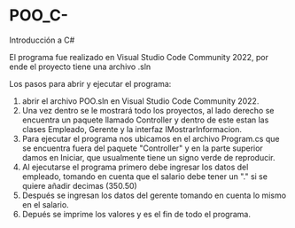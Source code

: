 # POO_C-
Introducción a C#

El programa fue realizado en Visual Studio Code Community 2022, por ende el proyecto tiene una archivo .sln

Los pasos para abrir y ejecutar el programa:
1. abrir el archivo POO.sln en Visual Studio Code Community 2022.
2. Una vez dentro se le mostrará todo los proyectos, al lado derecho se encuentra un paquete llamado Controller y dentro de este estan las clases Empleado, Gerente y la interfaz IMostrarInformacion.
3. Para ejecutar el programa nos ubicamos en el archivo Program.cs que se encuentra fuera del paquete "Controller" y en la parte superior damos en Iniciar, que usualmente tiene un signo verde de reproducir.
4. Al ejecutarse el programa primero debe ingresar los datos del empleado, tomando en cuenta que el salario debe tener un "." si se quiere añadir decimas (350.50)
5. Después se ingresan los datos del gerente tomando en cuenta lo mismo en el salario.
6. Depués se imprime los valores y es el fin de todo el programa.
